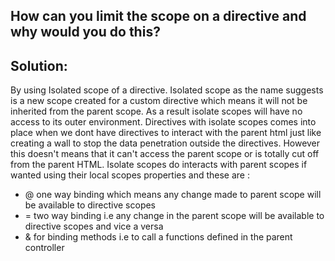 How can you limit the scope on a directive and why would you do this? 
---------------------------------------------------------------------------------------------------

Solution:
----------------------------------------------------------------------------------------------------------------------------------------------------------------------
By using Isolated scope of a directive. Isolated scope as the name suggests is a new scope created for a custom directive which means it will not be inherited from the parent scope. As a result isolate scopes will have no access to its outer environment. Directives with isolate scopes comes into place when we dont have directives to interact with the parent html just like creating a wall to stop the data penetration outside the directives. However this doesn't means that it can't access the parent scope or is totally cut off from the parent HTML. Isolate scopes do interacts with parent scopes if wanted using their local scopes properties and these are :

* @ one way binding which means any change made to parent scope will be available to directive scopes
* = two way binding i.e any change in the parent scope will be available to directive scopes and vice a versa
* & for binding methods i.e to call a functions defined in the parent controller
